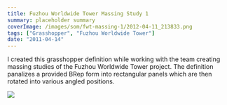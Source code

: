 ```yaml
---
title: Fuzhou Worldwide Tower Massing Study 1
summary: placeholder summary
coverImage: /images/som/fwt-massing-1/2012-04-11_213833.png
tags: ["Grasshopper", "Fuzhou Worldwide Tower"]
date: "2011-04-14"
---
```


I created this grasshopper definition while working with the team creating massing studies of the Fuzhou Worldwide Tower project. The definition panalizes a provided BRep form into rectangular panels which are then rotated into various angled positions.

![](/images/som/fwt-massing-1/2012-04-11_213700.png)